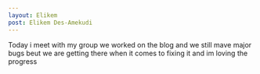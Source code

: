 ```yaml
---
layout: Elikem
post: Elikem Des-Amekudi
---
```

Today i meet with my group we worked on the blog and we still mave major bugs beut we are getting there when it comes to fixing it and im loving the progress 
